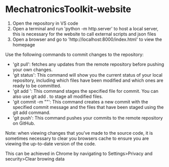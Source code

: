 # MechatronicsToolkit-website
1. Open the repository in VS code
2. Open a terminal and run 'python -m http.server' to host a local server, this is necessary for the website to call external scripts and json files
3. Open a browser and go to 'http://localhost:8000/index.html' to view the homepage

Use the following commands to commit changes to the repository:

* 'git pull': fetches any updates from the remote repository before pushing your own changes.
* 'git status': This command will show you the current status of your local repository, including which files have been modified and which ones are ready to be committed.
* 'git add <file>': This command stages the specified file for commit. You can also use git add . to stage all modified files.
* 'git commit -m "<your commit message>"': This command creates a new commit with the specified commit message and the files that have been staged using the git add command.
* 'git push': This command pushes your commits to the remote repository on GitHub.

Note: when viewing changes that you've made to the source code, it is sometimes necessary to clear you browsers cache to ensure you are viewing the up-to-date version of the code.

This can be achieved in Chrome by navigating to Settings>Privacy and security>Clear browing data
